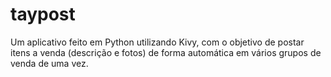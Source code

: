 # taypost
Um aplicativo feito em Python utilizando Kivy, com o objetivo de postar itens a venda (descrição e fotos) de forma automática em vários grupos de venda de uma vez.
